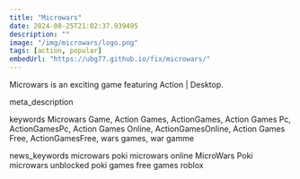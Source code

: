 ```yaml
---
title: "Microwars"
date: 2024-08-25T21:02:37.939495
description: ""
image: "/img/microwars/logo.png"
tags: [action, popular]
embedUrl: "https://ubg77.github.io/fix/microwars/"
---
```


Microwars is an exciting game featuring Action | Desktop.

meta_description



keywords
Microwars Game, Action Games, ActionGames, Action Games Pc, ActionGamesPc, Action Games Online, ActionGamesOnline, Action Games Free, ActionGamesFree, wars games, war gamme


news_keywords
microwars poki microwars online MicroWars Poki microwars unblocked poki games free games roblox
